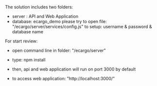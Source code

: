 ﻿The solution includes two folders:
- server  : API and Web Application
- database: ecargo_demo
please try to open file: "/ecargo/server/services/config.js" to setup: username & password & database name

For start review:
- open command line in folder: "/ecargo/server"
- type:	npm install

- then, api and web application will run on port 3000 by default
- to access web application: "http://localhost:3000/"
